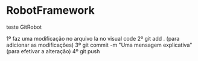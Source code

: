 # RobotFramework

teste GitRobot

1º faz uma modificação no arquivo la no visual code
2º git add .    (para adicionar as modificações)
3º git commit -m "Uma mensagem explicativa"     (para efetivar a alteração)
4º git push